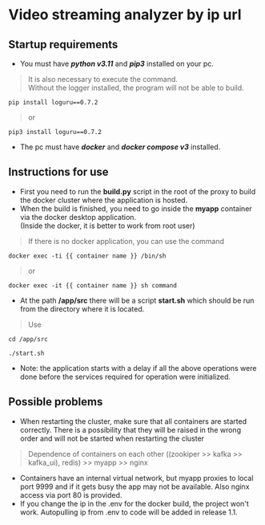 # **Video streaming analyzer by ip url**
## **Startup requirements**
- You must have **_python v3.11_** and **_pip3_** installed on your pc.
> It is also necessary to execute the command.
<br> Without the logger installed, the program will not be able to build.
```
pip install loguru==0.7.2
```
> or
```
pip3 install loguru==0.7.2
```

- The pc must have **_docker_** and **_docker compose v3_** installed.

## Instructions for use
- First you need to run the **build.py** script in the root of the proxy to build the docker cluster where the application is hosted.
- When the build is finished, you need to go inside the **myapp** container via the docker desktop application. 
<br> (Inside the docker, it is better to work from root user)
> If there is no docker application, you can use the command 
```
docker exec -ti {{ container name }} /bin/sh
``` 
> or 
```
docker exec -it {{ container name }} sh command
```
- At the path **/app/src** there will be a script **start.sh** which should be run from the directory where it is located.
> Use
```
cd /app/src

./start.sh
```
- Note: the application starts with a delay if all the above operations were done before the services required for operation were initialized.

## Possible problems
- When restarting the cluster, make sure that all containers are started correctly. There is a possibility that they will be raised 
in the wrong order and will not be started when restarting the cluster
> Dependence of containers on each other ((zookiper >> kafka >> kafka_ui), redis) >> myapp >> nginx
- Containers have an internal virtual network, but myapp proxies to local port 9999 and if it gets busy the app may not be available. 
Also nginx access via port 80 is provided.
- If you change the ip in the .env for the docker build, the project won't work. Autopulling ip from .env to code will be added in release 1.1.
